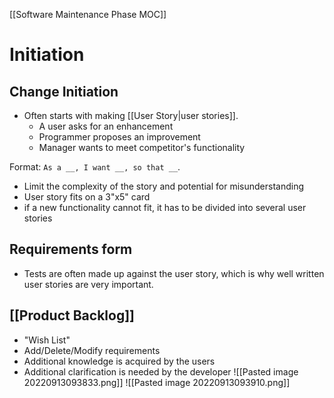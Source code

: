 [[Software Maintenance Phase MOC]]

# Initiation

## Change Initiation
- Often starts with making [[User Story|user stories]].
	- A user asks for an enhancement
	- Programmer proposes an improvement
	- Manager wants to meet competitor's functionality

Format: `As a __, I want __, so that __`.

- Limit the complexity of the story and potential for misunderstanding
- User story fits on a 3"x5" card
- if a new functionality cannot fit, it has to be divided into several user stories

## Requirements form
- Tests are often made up against the user story, which is why well written user stories are very important.

## [[Product Backlog]]
- "Wish List"
- Add/Delete/Modify requirements
- Additional knowledge is acquired by the users
- Additional clarification is needed by the developer
![[Pasted image 20220913093833.png]]
![[Pasted image 20220913093910.png]]